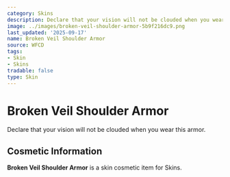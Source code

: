 ```yaml
---
category: Skins
description: Declare that your vision will not be clouded when you wear this armor.
image: ../images/broken-veil-shoulder-armor-5b9f216dc9.png
last_updated: '2025-09-17'
name: Broken Veil Shoulder Armor
source: WFCD
tags:
- Skin
- Skins
tradable: false
type: Skin
---
```


# Broken Veil Shoulder Armor

Declare that your vision will not be clouded when you wear this armor.

## Cosmetic Information

**Broken Veil Shoulder Armor** is a skin cosmetic item for Skins.

